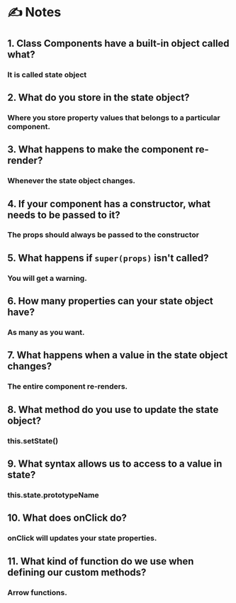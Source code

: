 # ✍️ Notes
## 1. Class Components have a built-in object called what?

### It is called state object

## 2. What do you store in the state object?

### Where you store property values that belongs to a particular component.

## 3. What happens to make the component re-render?

### Whenever the state object changes.

## 4. If your component has a constructor, what needs to be passed to it?

### The props should always be passed to the constructor

## 5. What happens if `super(props)` isn't called?

### You will get a warning.

## 6. How many properties can your state object have?

### As many as you want.

## 7. What happens when a value in the state object changes?

### The entire component re-renders.

## 8. What method do you use to update the state object?

### this.setState() 

## 9. What syntax allows us to access to a value in state?

### this.state.prototypeName 

## 10. What does onClick do?

### onClick will updates your state properties.

## 11. What kind of function do we use when defining our custom methods?

### Arrow functions.